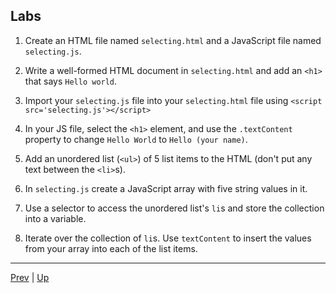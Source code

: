 ## Labs

1. Create an HTML file named `selecting.html` and a JavaScript file named `selecting.js`.

1. Write a well-formed HTML document in `selecting.html` and add an `<h1>` that says `Hello world`.  

1. Import your `selecting.js` file into your `selecting.html` file using `<script src='selecting.js'></script>`  

1. In your JS file, select the `<h1>` element, and use the `.textContent` property to change `Hello World` to `Hello (your name)`.  

1. Add an unordered list (`<ul>`) of 5 list items to the HTML (don't put any text between the `<li>`s).  

1. In `selecting.js` create a JavaScript array with five string values in it.  

1. Use a selector to access the unordered list's `li`s and store the collection into a variable.  

1. Iterate over the collection of `li`s. Use `textContent` to insert the values from your array into each of the list items.

<hr>

[Prev](selectingHTMLElements.md) | [Up](README.md)

